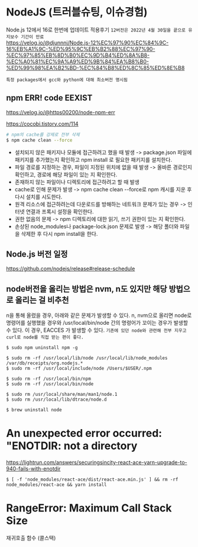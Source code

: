 # NodeJS (트러블슈팅, 이슈경험)

Node.js 12에서 16로 한번에 업데이트 적용후기
`12버전은 2022년 4월 30일을 끝으로 유지보수 기간이 만료`  
https://velog.io/@djunnni/Node.js-12%EC%97%90%EC%84%9C-16%EB%A1%9C-%ED%95%9C%EB%B2%88%EC%97%90-%EC%97%85%EB%8D%B0%EC%9D%B4%ED%8A%B8-%EC%A0%81%EC%9A%A9%ED%9B%84%EA%B8%B0-%ED%99%98%EA%B2%BD-%EC%84%B8%ED%8C%85%ED%8E%B8

`특정 packages에서 gcc와 python에 대해 최소버전 명시됨`

## npm ERR! code EEXIST

https://velog.io/@https00200/node-npm-err

https://cocobi.tistory.com/114

```bash
# npm의 cache를 강제로 전부 삭제
$ npm cache clean --force
```

- 설치되지 않은 패키지나 모듈에 접근하려고 했을 때 발생 -> package.json 파일에 패키지를 추가했는지 확인하고 npm install 로 필요한 패키지를 설치한다.
- 파일 경로를 지정하는 경우, 파일이 지정된 위치에 없을 때 발생 -> 올바른 경로인지 확인하고, 경로에 해당 파일이 있는 지 확인한다.
- 존재하지 않는 파일이나 디렉토리에 접근하려고 할 때 발생
- cache로 인해 문제가 발생 -> npm cache clean --force로 npm 캐시를 지운 후 다시 설치를 시도한다.
- 원격 리소스에 접근하려는데 다운로드를 방해하는 네트워크 문제가 있는 경우 -> 인터넷 연결과 프록시 설정을 확인한다.
- 권한 없음의 문제 -> npm 디렉토리에 대한 읽기, 쓰기 권한이 있는 지 확인한다.
- 손상된 node_modules나 package-lock.json 문제로 발생 -> 해당 폴더와 파일을 삭제한 후 다시 npm install을 한다.

## Node.js 버전 일정

https://github.com/nodejs/release#release-schedule

## node버전을 올리는 방법은 nvm, n도 있지만 해당 방법으로 올리는 걸 비추천

n을 통해 올렸을 경우, 아래와 같은 문제가 발생할 수 있다.
n, nvm으로 올리면 node로 명령어를 실행했을 경우와 /usr/local/bin/node 간의 명령어가 꼬이는 경우가 발생할 수 있다. 이 경우, EACCES 가 발생할 수 있다.
`기존에 있던 node와 관련해 전부 지우고 curl로 node를 직접 받는 편이 좋다.`

```
$ sudo npm uninstall npm -g

$ sudo rm -rf /usr/local/lib/node /usr/local/lib/node_modules /var/db/receipts/org.nodejs.*
$ sudo rm -rf /usr/local/include/node /Users/$USER/.npm

$ sudo rm -rf /usr/local/bin/npm
$ sudo rm -rf /usr/local/bin/node

$ sudo rm /usr/local/share/man/man1/node.1
$ sudo rm /usr/local/lib/dtrace/node.d

$ brew uninstall node
```

# An unexpected error occurred: "ENOTDIR: not a directory

https://lightrun.com/answers/securingsincity-react-ace-yarn-upgrade-to-940-fails-with-enotdir

```
$ [ -f 'node_modules/react-ace/dist/react-ace.min.js' ] && rm -rf node_modules/react-ace && yarn install
```

# RangeError: Maximum Call Stack Size

재귀호출 함수 (콜스택)
